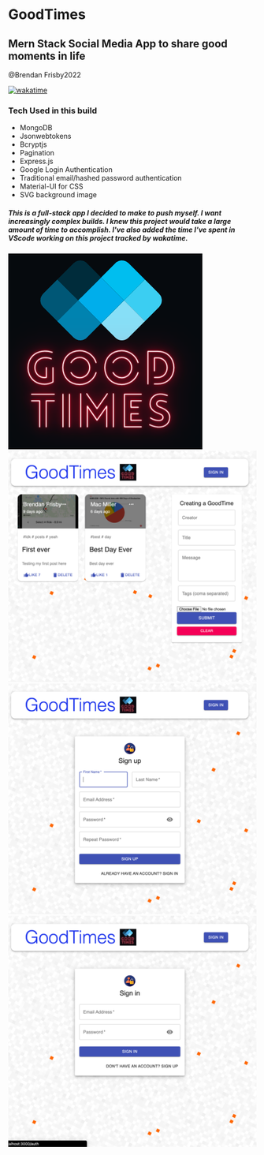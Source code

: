 # GoodTimes

## Mern Stack Social Media App to share good moments in life

@Brendan Frisby2022

[![wakatime](https://wakatime.com/badge/github/bfrisbyh92/GoodTimes.svg)](https://wakatime.com/badge/github/bfrisbyh92/GoodTimes)

### Tech Used in this build

- MongoDB
- Jsonwebtokens
- Bcryptjs
- Pagination
- Express.js
- Google Login Authentication
- Traditional email/hashed password authentication
- Material-UI for CSS
- SVG background image

##### This is a full-stack app I decided to make to push myself. I want increasingly complex builds. I knew this project would take a large amount of time to accomplish. I've also added the time I've spent in VScode working on this project tracked by wakatime.

![logo](/images/Screen%20Shot%202022-07-25%20at%207.35.06%20PM.png)
![app3](/images/Screen%20Shot%202022-08-05%20at%2011.36.02%20AM.png)
![app](/images/Screen%20Shot%202022-08-05%20at%2011.36.21%20AM.png)
![app2](/images/Screen%20Shot%202022-08-05%20at%2011.36.11%20AM.png)
